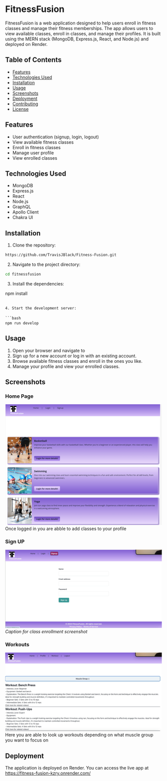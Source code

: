 # FitnessFusion

FitnessFusion is a web application designed to help users enroll in fitness classes and manage their fitness memberships. The app allows users to view available classes, enroll in classes, and manage their profiles. It is built using the MERN stack (MongoDB, Express.js, React, and Node.js) and deployed on Render.

## Table of Contents

- [Features](#features)
- [Technologies Used](#technologies-used)
- [Installation](#installation)
- [Usage](#usage)
- [Screenshots](#screenshots)
- [Deployment](#deployment)
- [Contributing](#contributing)
- [License](#license)

## Features

- User authentication (signup, login, logout)
- View available fitness classes
- Enroll in fitness classes
- Manage user profile
- View enrolled classes

## Technologies Used

- MongoDB
- Express.js
- React
- Node.js
- GraphQL
- Apollo Client
- Chakra UI

## Installation

1. Clone the repository:

```bash
https://github.com/TravisJBlack/Fitness-Fusion.git
```

2. Navigate to the project directory:

```bash
cd fitnessfusion
```

3. Install the dependencies:

npm install

````

4. Start the development server:

```bash
npm run develop
````

## Usage

1. Open your browser and navigate to
2. Sign up for a new account or log in with an existing account.
3. Browse available fitness classes and enroll in the ones you like.
4. Manage your profile and view your enrolled classes.

## Screenshots
### Home Page
![Home Page](./images/Screenshot%202024-08-01%20at%204.25.24%20PM.png)
Once logged in you are abble to add classes to your profile

### Sign UP
![sign up](./images/Screenshot%202024-08-01%20at%206.00.30%20PM.png)
_Caption for class enrollment screenshot_

### Workouts
![Workouts](./images/Screenshot%202024-08-01%20at%206.00.43%20PM.png)
Here you are able to look up workouts depending on what muscle group you want to focus on

## Deployment

The application is deployed on Render. You can access the live app at
https://fitness-fusion-kzry.onrender.com/
